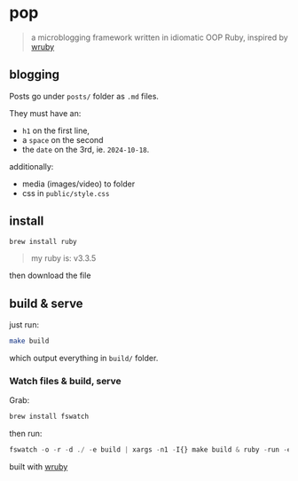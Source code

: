 # pop

> a microblogging framework written in idiomatic OOP Ruby, 
> inspired by [wruby][wruby]

## blogging

Posts go under `posts/` folder as `.md` files.  

They must have an:

- `h1` on the first line, 
- a `space` on the second
- the `date` on the 3rd, ie. `2024-10-18`.

additionally:

- media (images/video) to folder
- css in `public/style.css`

## install

```bash
brew install ruby
```
> my ruby is: v3.3.5

then download the file 

## build & serve

just run:

```bash
make build
```

which output everything in `build/` folder.

### Watch files & build, serve

Grab:

```bash
brew install fswatch
```

then run:

```js
fswatch -o -r -d ./ -e build | xargs -n1 -I{} make build & ruby -run -e httpd -- build
```


built with [wruby][wruby]


[club]: https://1kb.club/
[wruby]: https://git.btxx.org/wruby/about/
